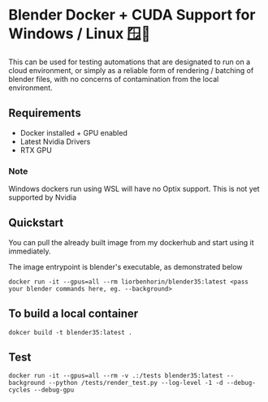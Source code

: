 # Blender Docker + CUDA Support for Windows / Linux 🪟🐧

This can be used for testing automations that are designated to run on a cloud environment,
or simply as a reliable form of rendering / batching of blender files, with no concerns of contamination from the local environment. 

## Requirements

- Docker installed + GPU enabled
- Latest Nvidia Drivers
- RTX GPU

### Note
Windows dockers run using WSL will have no Optix support.
This is not yet supported by Nvidia

## Quickstart

You can pull the already built image from my dockerhub and start using it immediately.

The image entrypoint is blender's executable, as demonstrated below

```shell
docker run -it --gpus=all --rm liorbenhorin/blender35:latest <pass your blender commands here, eg. --background>
```

## To build a local container

```shell
dokcer build -t blender35:latest .

```

## Test
```shell
docker run -it --gpus=all --rm -v .:/tests blender35:latest --background --python /tests/render_test.py --log-level -1 -d --debug-cycles --debug-gpu
```